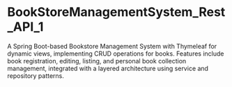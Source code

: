 # BookStoreManagementSystem_Rest_API_1
A Spring Boot-based Bookstore Management System with Thymeleaf for dynamic views, implementing CRUD operations for books. Features include book registration, editing, listing, and personal book collection management, integrated with a layered architecture using service and repository patterns.
